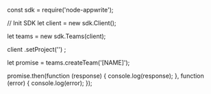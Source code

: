 const sdk = require('node-appwrite');

// Init SDK
let client = new sdk.Client();

let teams = new sdk.Teams(client);

client
    .setProject('')
;

let promise = teams.createTeam('[NAME]');

promise.then(function (response) {
    console.log(response);
}, function (error) {
    console.log(error);
});